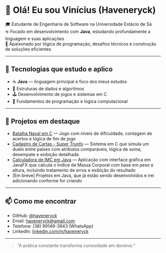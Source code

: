 # 👋 Olá! Eu sou Vinícius (Haveneryck)

🎓 Estudante de Engenharia de Software na Universidade Estácio de Sá  
☕ Focado em desenvolvimento com **Java**, estudando profundamente a linguagem e suas aplicações  
🧠 Apaixonado por lógica de programação, desafios técnicos e construção de soluções eficientes

---

## 🧰 Tecnologias que estudo e aplico

- ☕ **Java** — linguagem principal e foco dos meus estudos
- 🧠 Estruturas de dados e algoritmos
- 🕹️ Desenvolvimento de jogos e sistemas em C
- 📘 Fundamentos de programação e lógica computacional

---

## 📌 Projetos em destaque

- [Batalha Naval em C](https://github.com/haveneryck/batalha-naval-em-c) — Jogo com níveis de dificuldade, contagem de acertos e lógica de fim de jogo  
- [Cadastro de Cartas - Super Trunfo](https://github.com/haveneryck/cadastro-cartas-haveneryck) — Sistema em C que simula um duelo entre países com atributos comparáveis, lógica de soma, desempate e exibição detalhada
- [Calculadora de IMC em Java](https://github.com/haveneryck/BMICalculatorProject) — Aplicação com interface gráfica em JavaFX que calcula o Índice de Massa Corporal com base em peso e altura, incluindo tratamento de erros e exibição do resultado
- [Em breve] Projetos em Java, que já estão sendo desenvolvidos e irei adicionando conforme for criando

---

## 📫 Como me encontrar

- GitHub: [@haveneryck](https://github.com/haveneryck)
- Email: haveneryck@gmail.com
- Telefone: (38) 99149-3843 (WhatsApp)
- LinkedIn: [linkedin.com/in/haveneryck](https://linkedin.com/in/haveneryck) 

---

> “A prática constante transforma curiosidade em domínio.”

